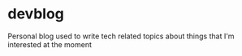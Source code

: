 # devblog
Personal blog used to write tech related topics about things that I'm interested at the moment
